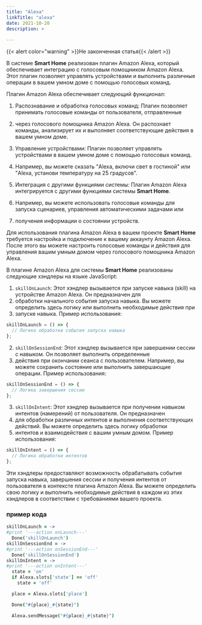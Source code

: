 ```yaml
---
title: "Alexa"
linkTitle: "alexa"
date: 2021-10-20
description: >
  
---
```


{{< alert color="warning" >}}Не законченная статья{{< /alert >}}

В системе **Smart Home** реализован плагин Amazon Alexa, который обеспечивает интеграцию с голосовым помощником Amazon
Alexa. Этот плагин позволяет управлять устройствами и выполнить различные операции в вашем умном доме с помощью
голосовых команд.

Плагин Amazon Alexa обеспечивает следующий функционал:

1. Распознавание и обработка голосовых команд: Плагин позволяет принимать голосовые команды от пользователя,
   отправленные
2. через голосового помощника Amazon Alexa. Он распознает команды, анализирует их и выполняет соответствующие действия в
   вашем умном доме.

3. Управление устройствами: Плагин позволяет управлять устройствами в вашем умном доме с помощью голосовых команд.
4. Например, вы можете сказать "Alexa, включи свет в гостиной" или "Alexa, установи температуру на 25 градусов".

5. Интеграция с другими функциями системы: Плагин Amazon Alexa интегрируется с другими функциями системы **Smart Home**.
6. Например, вы можете использовать голосовые команды для запуска сценариев, управления автоматическими задачами или
7. получения информации о состоянии устройств.

Для использования плагина Amazon Alexa в вашем проекте **Smart Home** требуется настройка и подключение к вашему
аккаунту
Amazon Alexa. После этого вы можете настроить голосовые команды и действия для управления вашим умным домом через
голосового помощника Amazon Alexa.

В плагине Amazon Alexa для системы **Smart Home** реализованы следующие хэндлеры на языке JavaScript:

1. `skillOnLaunch`: Этот хэндлер вызывается при запуске навыка (skill) на устройстве Amazon Alexa. Он предназначен для
2. обработки начального события запуска навыка. Вы можете определить здесь логику или выполнить необходимые действия при
3. запуске навыка. Пример использования:

```javascript
skillOnLaunch = () => {
  // Логика обработки события запуска навыка
};
```

2. `skillOnSessionEnd`: Этот хэндлер вызывается при завершении сессии с навыком. Он позволяет выполнить определенные
3. действия при окончании сеанса с пользователем. Например, вы можете сохранить состояние или выполнить завершающие
   операции. Пример использования:

```javascript
skillOnSessionEnd = () => {
  // Логика завершения сессии
};
```

3. `skillOnIntent`: Этот хэндлер вызывается при получении навыком интентов (намерений) от пользователя. Он предназначен
4. для обработки различных интентов и выполнения соответствующих действий. Вы можете определить здесь логику обработки
5. интентов и взаимодействия с вашим умным домом. Пример использования:

```javascript
skillOnIntent = () => {
  // Логика обработки интентов
};
```

Эти хэндлеры предоставляют возможность обрабатывать события запуска навыка, завершения сессии и получения интентов от
пользователя в контексте плагина Amazon Alexa. Вы можете определить свою логику и выполнить необходимые действия в
каждом из этих хэндлеров в соответствии с требованиями вашего проекта.

### пример кода

```coffeescript
skillOnLaunch = ->
#print '---action onLaunch---'
  Done('skillOnLaunch')
skillOnSessionEnd = ->
#print '---action onSessionEnd---'
  Done('skillOnSessionEnd')
skillOnIntent = ->
#print '---action onIntent---'
  state = 'on'
  if Alexa.slots['state'] == 'off'
    state = 'off'

  place = Alexa.slots['place']

  Done("#{place}_#{state}")

  Alexa.sendMessage("#{place}_#{state}")
```
